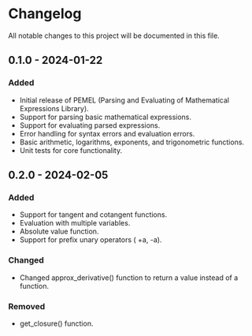 # Changelog

All notable changes to this project will be documented in this file.

## 0.1.0 - 2024-01-22

### Added
- Initial release of PEMEL (Parsing and Evaluating of Mathematical Expressions Library).
- Support for parsing basic mathematical expressions.
- Support for evaluating parsed expressions.
- Error handling for syntax errors and evaluation errors.
- Basic arithmetic, logarithms, exponents, and trigonometric functions.
- Unit tests for core functionality.


## 0.2.0 - 2024-02-05

### Added
- Support for tangent and cotangent functions.
- Evaluation with multiple variables.
- Absolute value function.
- Support for prefix unary operators ( +a, -a).

### Changed
- Changed approx_derivative() function to return a value instead of a function.

### Removed
- get_closure() function.
